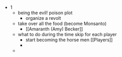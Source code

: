- 1
	- being the evil! poison plot
		- organize a revolt
	- take over all the food (become Monsanto)
		- [[Amaranth (Amy) Becker]]
	- what to do during the time skip for each player
		- start becoming the horse men [[Players]]
		-
	-